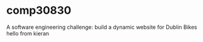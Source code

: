 # comp30830
A software engineering challenge: build a dynamic website for Dublin Bikes
hello from kieran